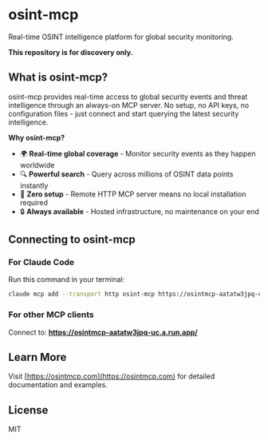 # osint-mcp

Real-time OSINT intelligence platform for global security monitoring.

**This repository is for discovery only.**

## What is osint-mcp?

osint-mcp provides real-time access to global security events and threat intelligence through an always-on MCP server. No setup, no API keys, no configuration files - just connect and start querying the latest security intelligence.

**Why osint-mcp?**
- 🌍 **Real-time global coverage** - Monitor security events as they happen worldwide
- 🔍 **Powerful search** - Query across millions of OSINT data points instantly
- 🚀 **Zero setup** - Remote HTTP MCP server means no local installation required
- 🔒 **Always available** - Hosted infrastructure, no maintenance on your end

## Connecting to osint-mcp

### For Claude Code

Run this command in your terminal:

```bash
claude mcp add --transport http osint-mcp https://osintmcp-aatatw3jpq-uc.a.run.app/
```

### For other MCP clients

Connect to: **https://osintmcp-aatatw3jpq-uc.a.run.app/**

## Learn More

Visit [https://osintmcp.com](https://osintmcp.com) for detailed documentation and examples.

## License

MIT

